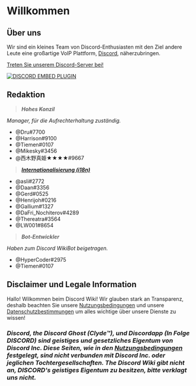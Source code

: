 <!-- TITLE: German - Startseite -->
<!-- SUBTITLE: Willkommen beim Discord Wiki! -->

# Willkommen
## Über uns

Wir sind ein kleines Team von Discord-Enthusiasten mit den Ziel andere Leute eine großartige VoIP Plattform, [Discord](https://discordapp.com), näherzubringen.

[Treten Sie unserem Discord-Server bei!](https://discord.gg/WHz5r3N)

<a href="https://discord.gg/WHz5r3N">![DISCORD EMBED PLUGIN](https://discordapp.com/api/guilds/268800390961561601/widget.png?style=banner2)</a>

## Redaktion
> ***Hohes Konzil***

*Manager, für die Aufrechterhaltung zuständig.*
* @Dru#7700
* @Harrison#9100
* @Tiemen#0107
* @Mikesky#3456
* @西木野真姫★★★★#9667

> ***[Internationalisierung (i18n)](http://discordia.me/translations)***

* @asli#2772
* @Daan#3356
* @Gerd#0525
* @Henrijoh#0216
* @Gallium#1327
* @DaFri_Nochiterov#4289
* @Thereatra#3564
* @LW001#8654

> ***Bot-Entwickler***

*Haben zum Discord WikiBot beigetragen.*
* @HyperCoder#2975
* @Tiemen#0107

## Disclaimer und Legale Information
Hallo! Wilkommen beim Discord Wiki! Wir glauben stark an Transparenz, deshalb beachten Sie unsere [Nutzungsbedingungen](de/nutzungsbedingungen) und unsere [Datenschutzbestimmungen](/de/datenschutz) um alles wichtige über unsere Dienste zu wissen!

### ***Discord, the Discord Ghost (Clyde™), und Discordapp (In Folge DISCORD) sind geistiges und gesetzliches Eigentum von Discord Inc. Diese Seiten, wie in den [Nutzungsbedingungen](de/nutzungsbedingungen) festgelegt, sind nicht verbunden mit Discord Inc. oder jeglichen Tochtergesellschaften. The Discord Wiki gibt nicht an, DISCORD's geistiges Eigentum zu besitzen, bitte verklagt uns nicht.***